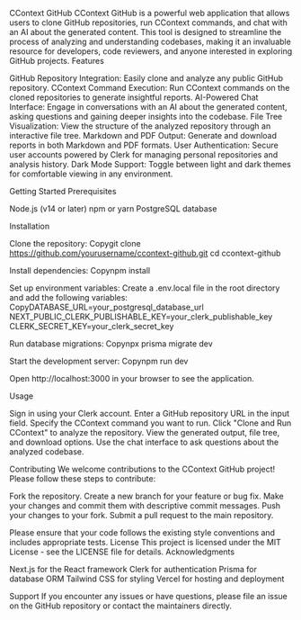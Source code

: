 CContext GitHub
CContext GitHub is a powerful web application that allows users to clone GitHub repositories, run CContext commands, and chat with an AI about the generated content. This tool is designed to streamline the process of analyzing and understanding codebases, making it an invaluable resource for developers, code reviewers, and anyone interested in exploring GitHub projects.
Features

GitHub Repository Integration: Easily clone and analyze any public GitHub repository.
CContext Command Execution: Run CContext commands on the cloned repositories to generate insightful reports.
AI-Powered Chat Interface: Engage in conversations with an AI about the generated content, asking questions and gaining deeper insights into the codebase.
File Tree Visualization: View the structure of the analyzed repository through an interactive file tree.
Markdown and PDF Output: Generate and download reports in both Markdown and PDF formats.
User Authentication: Secure user accounts powered by Clerk for managing personal repositories and analysis history.
Dark Mode Support: Toggle between light and dark themes for comfortable viewing in any environment.

Getting Started
Prerequisites

Node.js (v14 or later)
npm or yarn
PostgreSQL database

Installation

Clone the repository:
Copygit clone https://github.com/yourusername/ccontext-github.git
cd ccontext-github

Install dependencies:
Copynpm install

Set up environment variables:
Create a .env.local file in the root directory and add the following variables:
CopyDATABASE_URL=your_postgresql_database_url
NEXT_PUBLIC_CLERK_PUBLISHABLE_KEY=your_clerk_publishable_key
CLERK_SECRET_KEY=your_clerk_secret_key

Run database migrations:
Copynpx prisma migrate dev

Start the development server:
Copynpm run dev

Open http://localhost:3000 in your browser to see the application.

Usage

Sign in using your Clerk account.
Enter a GitHub repository URL in the input field.
Specify the CContext command you want to run.
Click "Clone and Run CContext" to analyze the repository.
View the generated output, file tree, and download options.
Use the chat interface to ask questions about the analyzed codebase.

Contributing
We welcome contributions to the CContext GitHub project! Please follow these steps to contribute:

Fork the repository.
Create a new branch for your feature or bug fix.
Make your changes and commit them with descriptive commit messages.
Push your changes to your fork.
Submit a pull request to the main repository.

Please ensure that your code follows the existing style conventions and includes appropriate tests.
License
This project is licensed under the MIT License - see the LICENSE file for details.
Acknowledgments

Next.js for the React framework
Clerk for authentication
Prisma for database ORM
Tailwind CSS for styling
Vercel for hosting and deployment

Support
If you encounter any issues or have questions, please file an issue on the GitHub repository or contact the maintainers directly.
